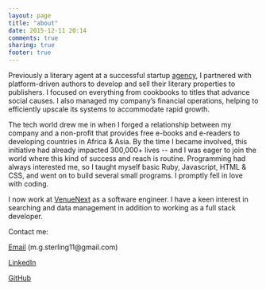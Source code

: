 ```yaml
---
layout: page
title: "about"
date: 2015-12-11 20:14
comments: true
sharing: true
footer: true
---
```


<p>
Previously a literary agent at a successful startup <a href="http://www.foliolit.com">agency</a>, I partnered with platform-driven authors to develop and sell their literary properties to publishers. I focused on everything from cookbooks to titles that advance social causes. I also managed my company’s financial operations, helping to efficiently upscale its systems to accommodate rapid growth.
</p>
<p>
The tech world drew me in when I forged a relationship between my company and a non-profit that provides free e-books and e-readers to developing countries in Africa & Asia. By the time I became involved, this initiative had already impacted 300,000+ lives -- and I was eager to join the world where this kind of success and reach is routine. Programming had always interested me, so I taught myself basic Ruby, Javascript, HTML & CSS, and went on to build several small programs. I promptly fell in love with coding.
</p>
<p>
I now work at <a href="http://www.venuenext.com/#welcome">VenueNext</a> as a software engineer. I have a keen interest in searching and data management in addition to working as a full stack developer.
</p>
<p>
  Contact me:
</p>

<p>
  <a href="mailto:m.g.sterling11@gmail.com" target="blank">Email</a> (m.g.sterling11@gmail.com)
</p>
<p>
  <a href="https://www.linkedin.com/in/michael-sterling-37298418">LinkedIn</a>
</p>
<p>
  <a href="https://github.com/mgsterling11/">GitHub</a>
</p>
